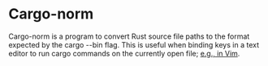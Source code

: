 # Cargo-norm

Cargo-norm is a program to convert Rust source file paths to the format
expected by the cargo --bin flag.  This is useful when binding keys in a
text editor to run cargo commands on the currently open file; [e.g., in
Vim][vim].


[vim]: https://github.com/jeffs/geode-profile-home/blob/3b657a2f9b75916eef71202bf644ebce61022f2e/etc/nvim/after/ftplugin/rust.vim#L23-L29
